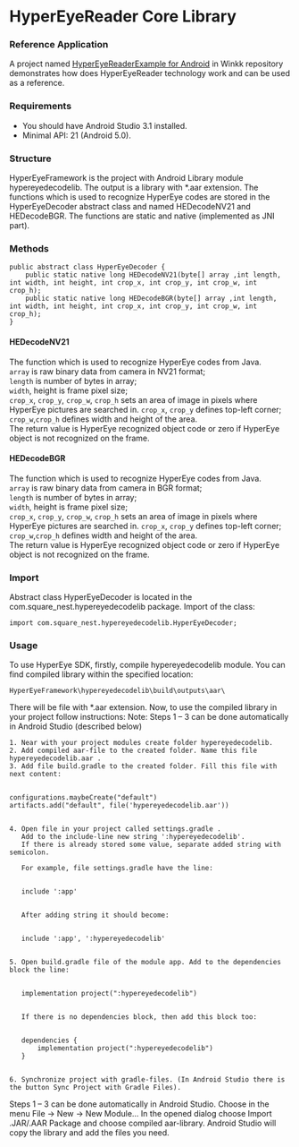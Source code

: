 HyperEyeReader Core Library
===
### Reference Application

A project named  [HyperEyeReaderExample for Android](https://github.com/Winkk/HyperEyeReaderExample-Android) in Winkk repository demonstrates how does HyperEyeReader technology work and can be used as a reference. 

### Requirements 
* You should have Android Studio 3.1 installed.
* Minimal API: 21 (Android 5.0).

### Structure
HyperEyeFramework is the project with Android Library module hypereyedecodelib. The output is a library with *.aar extension.
The functions which is used to recognize HyperEye codes are stored in the HyperEyeDecoder abstract class and named HEDecodeNV21 and HEDecodeBGR.
The functions are static and native (implemented as JNI part).

### Methods

```
public abstract class HyperEyeDecoder {
    public static native long HEDecodeNV21(byte[] array ,int length, int width, int height, int crop_x, int crop_y, int crop_w, int crop_h);
    public static native long HEDecodeBGR(byte[] array ,int length, int width, int height, int crop_x, int crop_y, int crop_w, int crop_h);
}
```

#### HEDecodeNV21

The function which is used to recognize HyperEye codes from Java.  
	`array` is raw binary data from camera in NV21 format;  
	`length` is number of bytes in array;  
	`width`, height is frame pixel size;  
	`crop_x`, `crop_y`, `crop_w`, `crop_h` sets an area of image in pixels where HyperEye pictures are searched in. `crop_x`, `crop_y` defines top-left corner; `crop_w`,`crop_h` defines width and height of the area.  
	The return value is HyperEye recognized object code or zero if HyperEye object is not recognized on the frame.  

#### HEDecodeBGR

The function which is used to recognize HyperEye codes from Java.  
	`array` is raw binary data from camera in BGR format;  
	`length` is number of bytes in array;  
	`width`, height is frame pixel size;  
	`crop_x`, `crop_y`, `crop_w`, `crop_h` sets an area of image in pixels where HyperEye pictures are searched in. `crop_x`, `crop_y` defines top-left corner; `crop_w`,`crop_h` defines width and height of the area.  
	The return value is HyperEye recognized object code or zero if HyperEye object is not recognized on the frame.  
	
### Import

Abstract class HyperEyeDecoder is located in the com.square_nest.hypereyedecodelib package.
Import of the class:

```
import com.square_nest.hypereyedecodelib.HyperEyeDecoder;
```

### Usage

To use HyperEye SDK, firstly, compile hypereyedecodelib module.
You can find compiled library within the specified location:
```
HyperEyeFramework\hypereyedecodelib\build\outputs\aar\
```
There will be file with *.aar extension.
Now, to use the compiled library in your project follow instructions:
Note: Steps 1 – 3 can be done automatically in Android Studio (described below)  

    1. Near with your project modules create folder hypereyedecodelib.
    2. Add compiled aar-file to the created folder. Name this file hypereyedecodelib.aar .
    3. Add file build.gradle to the created folder. Fill this file with next content:
	
	
	configurations.maybeCreate("default")
    artifacts.add("default", file('hypereyedecodelib.aar'))
	
	
	4. Open file in your project called settings.gradle .
	   Add to the include-line new string ':hypereyedecodelib'.
	   If there is already stored some value, separate added string with semicolon.
	   
	   For example, file settings.gradle have the line:
	   
	   
	   include ':app'
	   
	   
	   After adding string it should become:
	   
	   
	   include ':app', ':hypereyedecodelib'
	   
	   
    5. Open build.gradle file of the module app. Add to the dependencies block the line:
	   
	   
	   implementation project(":hypereyedecodelib")
	   
	   
       If there is no dependencies block, then add this block too:
	   
	   
	   dependencies {
           implementation project(":hypereyedecodelib")
	   }
	   
	   
    6. Synchronize project with gradle-files. (In Android Studio there is the button Sync Project with Gradle Files).
   
Steps 1 – 3 can be done automatically in Android Studio.
Choose in the menu File -> New -> New Module…
In the opened dialog choose Import .JAR/.AAR Package and choose compiled aar-library.
Android Studio will copy the library and add the files you need.

